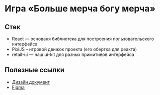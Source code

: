 # Игра «Больше мерча богу мерча»

## Стек

* React — основаня библиотека для построения пользовательского интерфейса
* PixiJS – игровой движок проекта (его обертка для реакта)
* retail-ui — наш ui-kit для разных примитивов интерфейса

## Полезные ссылки
* [Дизайн документ](https://app.renote.team/doc/fMp7sdEqW)
* [Figma]()
